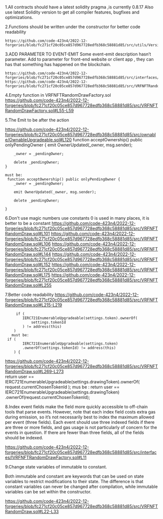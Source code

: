 1.All contracts should have a latest solidity pragma ,is currently 0.8.17
	Also use latest Solidity version to get all compiler features, bugfixes and optimizations.
 

2.Functions should be written under the constructor for better code readability

	https://github.com/code-423n4/2022-12-forgeries/blob/fc271cf20c05ce857d967728edfb368c58881d85/src/utils/Version.sol#L9


3.ADD PARAMETER TO EVENT-EMIT
	Some event-emit description hasn’t parameter. Add to parameter for front-end website or client app ,
	they can has that something has happened on the blockchain.
 
	https://github.com/code-423n4/2022-12-forgeries/blob/fc271cf20c05ce857d967728edfb368c58881d85/src/interfaces/IVRFNFTRandomDrawFactory.sol#L18
    https://github.com/code-423n4/2022-12-forgeries/blob/fc271cf20c05ce857d967728edfb368c58881d85/src/VRFNFTRandomDrawFactory.sol#L33
   

4.Empty function in VRFNFTRandomDrawFactory.sol
 https://github.com/code-423n4/2022-12-forgeries/blob/fc271cf20c05ce857d967728edfb368c58881d85/src/VRFNFTRandomDrawFactory.sol#L55-L59
   

5.The Emit to be after the action  

  https://github.com/code-423n4/2022-12-forgeries/blob/fc271cf20c05ce857d967728edfb368c58881d85/src/ownable/OwnableUpgradeable.sol#L120
   function acceptOwnership() public onlyPendingOwner {
        emit OwnerUpdated(_owner, msg.sender);

        _owner = _pendingOwner;

        delete _pendingOwner;
    }
	
	must be:
	 function acceptOwnership() public onlyPendingOwner {
        _owner = _pendingOwner;
		
		emit OwnerUpdated(_owner, msg.sender);
		
        delete _pendingOwner;		
		
    }
	
	
6.Don't use magic numbers use  constants
  0 is used in many places, it is better to be a constant
  https://github.com/code-423n4/2022-12-forgeries/blob/fc271cf20c05ce857d967728edfb368c58881d85/src/VRFNFTRandomDraw.sol#L101
  https://github.com/code-423n4/2022-12-forgeries/blob/fc271cf20c05ce857d967728edfb368c58881d85/src/VRFNFTRandomDraw.sol#L106
  https://github.com/code-423n4/2022-12-forgeries/blob/fc271cf20c05ce857d967728edfb368c58881d85/src/VRFNFTRandomDraw.sol#L144
  https://github.com/code-423n4/2022-12-forgeries/blob/fc271cf20c05ce857d967728edfb368c58881d85/src/VRFNFTRandomDraw.sol#L152
  https://github.com/code-423n4/2022-12-forgeries/blob/fc271cf20c05ce857d967728edfb368c58881d85/src/VRFNFTRandomDraw.sol#L175
  https://github.com/code-423n4/2022-12-forgeries/blob/fc271cf20c05ce857d967728edfb368c58881d85/src/VRFNFTRandomDraw.sol#L255
  
  
7.Better code readability
  https://github.com/code-423n4/2022-12-forgeries/blob/fc271cf20c05ce857d967728edfb368c58881d85/src/VRFNFTRandomDraw.sol#L215-L219
  
		 if (
            IERC721EnumerableUpgradeable(settings.token).ownerOf(
                settings.tokenId
            ) != address(this)
        )
       must be:
     if (
            IERC721EnumerableUpgradeable(settings.token)
			.ownerOf(settings.tokenId) != address(this)
        ) {
		
		
https://github.com/code-423n4/2022-12-forgeries/blob/fc271cf20c05ce857d967728edfb368c58881d85/src/VRFNFTRandomDraw.sol#L269-L273	
	      return
            user ==
            IERC721EnumerableUpgradeable(settings.drawingToken).ownerOf(
                request.currentChosenTokenId
            );
			mus be :
			return
            user == IERC721EnumerableUpgradeable(settings.drawingToken)
			.ownerOf(request.currentChosenTokenId);
		
	
8.Index event fields make the field more quickly accessible to off-chain tools that parse events.
  However, note that each index field costs extra gas during emission, so it’s not necessarily best to 
  index the maximum allowed per event (three fields). Each event should use three indexed fields if there 
  are three or more fields, and gas usage is not particularly of concern for the events in question. 
  If there are fewer than three fields, all of the fields should be indexed.
 
 https://github.com/code-423n4/2022-12-forgeries/blob/fc271cf20c05ce857d967728edfb368c58881d85/src/interfaces/IVRFNFTRandomDrawFactory.sol#L11
 
 
 9.Change state variables of immutable  to constant.
 
 Both immutable and constant are keywords that can be used on state variables to restrict modifications to their state.
 The difference is that constant variables can never be changed after compilation, while immutable variables can be set
 within the constructor.
 
 https://github.com/code-423n4/2022-12-forgeries/blob/fc271cf20c05ce857d967728edfb368c58881d85/src/VRFNFTRandomDraw.sol#L22-L33